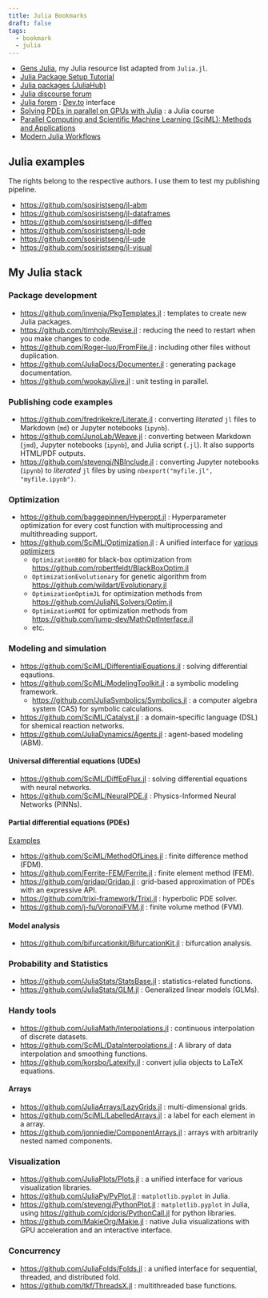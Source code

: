```yaml
---
title: Julia Bookmarks
draft: false
tags:
  - bookmark
  - julia
---
```


- [Gens Julia](https://gensjulia.pages.dev/), my Julia resource list adapted from `Julia.jl`.
- [Julia Package Setup Tutorial](https://bjack205.github.io/tutorial/2021/07/16/julia_package_setup.html)
- [Julia packages (JuliaHub)](https://juliahub.com/ui/Packages)
- [Julia discourse forum](https://discourse.julialang.org/)
- [Julia forem](https://forem.julialang.org/) : [Dev.to](https://dev.to/) interface
- [Solving PDEs in parallel on GPUs with Julia](https://pde-on-gpu.vaw.ethz.ch/) : a Julia course
- [Parallel Computing and Scientific Machine Learning (SciML): Methods and Applications](https://book.sciml.ai/)
- [Modern Julia Workflows](https://modernjuliaworkflows.github.io/)

## Julia examples

The rights belong to the respective authors. I use them to test my publishing pipeline.

- https://github.com/sosiristseng/jl-abm
- https://github.com/sosiristseng/jl-dataframes
- https://github.com/sosiristseng/jl-diffeq
- https://github.com/sosiristseng/jl-pde
- https://github.com/sosiristseng/jl-ude
- https://github.com/sosiristseng/jl-visual

## My Julia stack

### Package development

- https://github.com/invenia/PkgTemplates.jl : templates to create new Julia packages.
- https://github.com/timholy/Revise.jl : reducing the need to restart when you make changes to code.
- https://github.com/Roger-luo/FromFile.jl : including other files without duplication.
- https://github.com/JuliaDocs/Documenter.jl : generating package documentation.
- https://github.com/wookay/Jive.jl : unit testing in parallel.

### Publishing code examples

- https://github.com/fredrikekre/Literate.jl : converting _literated_ `jl` files to Markdown (`md`) or Jupyter notebooks (`ipynb`).
- https://github.com/JunoLab/Weave.jl : converting between Markdown (`jmd`), Jupyter notebooks (`ipynb`), and Julia script (`.jl`). It also supports HTML/PDF outputs.
- https://github.com/stevengj/NBInclude.jl : converting Jupyter notebooks (`ipynb`) to _literated_ `jl` files by using `nbexport("myfile.jl", "myfile.ipynb")`.

### Optimization

- https://github.com/baggepinnen/Hyperopt.jl : Hyperparameter optimization for every cost function with multiprocessing and multithreading support.
- https://github.com/SciML/Optimization.jl : A unified interface for [various optimizers](https://docs.sciml.ai/Optimization/stable/#Overview-of-the-Optimizers)
    - `OptimizationBBO` for black-box optimization from https://github.com/robertfeldt/BlackBoxOptim.jl
    - `OptimizationEvolutionary` for genetic algorithm from https://github.com/wildart/Evolutionary.jl
    - `OptimizationOptimJL` for optimization methods from https://github.com/JuliaNLSolvers/Optim.jl
    - `OptimizationMOI` for optimization methods from https://github.com/jump-dev/MathOptInterface.jl
    - etc.

### Modeling and simulation

- https://github.com/SciML/DifferentialEquations.jl : solving differential eqautions.
- https://github.com/SciML/ModelingToolkit.jl : a symbolic modeling framework.
  - https://github.com/JuliaSymbolics/Symbolics.jl : a computer algebra system (CAS) for symbolic calculations.
- https://github.com/SciML/Catalyst.jl : a domain-specific language (DSL) for shemical reaction networks.
- https://github.com/JuliaDynamics/Agents.jl : agent-based modeling (ABM).

#### Universal differential equations (UDEs)

- https://github.com/SciML/DiffEqFlux.jl : solving differential equations with neural networks.
- https://github.com/SciML/NeuralPDE.jl : Physics-Informed Neural Networks (PINNs).

#### Partial differential equations (PDEs)

[Examples](https://sosiristseng.github.io/jl-pde/)

- https://github.com/SciML/MethodOfLines.jl : finite difference method (FDM).
- https://github.com/Ferrite-FEM/Ferrite.jl : finite element method (FEM).
- https://github.com/gridap/Gridap.jl : grid-based approximation of PDEs with an expressive API.
- https://github.com/trixi-framework/Trixi.jl : hyperbolic PDE solver.
- https://github.com/j-fu/VoronoiFVM.jl : finite volume method (FVM).

#### Model analysis

- https://github.com/bifurcationkit/BifurcationKit.jl : bifurcation analysis.

### Probability and Statistics

- https://github.com/JuliaStats/StatsBase.jl : statistics-related functions.
- https://github.com/JuliaStats/GLM.jl : Generalized linear models (GLMs).

### Handy tools

- https://github.com/JuliaMath/Interpolations.jl : continuous interpolation of discrete datasets.
- https://github.com/SciML/DataInterpolations.jl : A library of data interpolation and smoothing functions.
- https://github.com/korsbo/Latexify.jl : convert julia objects to LaTeX equations.

#### Arrays

- https://github.com/JuliaArrays/LazyGrids.jl : multi-dimensional grids.
- https://github.com/SciML/LabelledArrays.jl : a label for each element in a array.
- https://github.com/jonniedie/ComponentArrays.jl : arrays with arbitrarily nested named components.

### Visualization

- https://github.com/JuliaPlots/Plots.jl : a unified interface for various visualization libraries.
- https://github.com/JuliaPy/PyPlot.jl : `matplotlib.pyplot` in Julia.
- https://github.com/stevengj/PythonPlot.jl : `matplotlib.pyplot` in Julia, using https://github.com/cjdoris/PythonCall.jl for python libraries.
- https://github.com/MakieOrg/Makie.jl : native Julia visualizations with GPU acceleration and an interactive interface.

### Concurrency

- https://github.com/JuliaFolds/Folds.jl : a unified interface for sequential, threaded, and distributed fold.
- https://github.com/tkf/ThreadsX.jl : multithreaded base functions.
